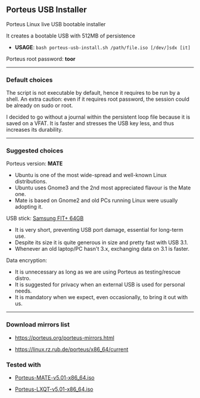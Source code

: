 ## Porteus USB Installer

Porteus Linux live USB bootable installer

It creates a bootable USB with 512MB of persistence

- **USAGE**: `bash porteus-usb-install.sh /path/file.iso [/dev/]sdx [it]`

Porteus root password: **toor**

---

### Default choices

The script is not executable by default, hence it requires to be run by a shell. An extra caution: even if it requires root password, the session could be already on sudo or root.

I decided to go without a journal within the persistent loop file because it is saved on a VFAT. It is faster and stresses the USB key less, and thus increases its durability.

---

### Suggested choices

Porteus version: **MATE**

- Ubuntu is one of the most wide-spread and well-known Linux distributions.
- Ubuntu uses Gnome3 and the 2nd most appreciated flavour is the Mate one.
- Mate is based on Gnome2 and old PCs running Linux were usually adopting it.

USB stick: [Samsung FIT+ 64GB](https://ssd-tester.com/samsung_fit_plus_64gb.html)

- It is very short, preventing USB port damage, essential for long-term use.
- Despite its size it is quite generous in size and pretty fast with USB 3.1.
- Whenever an old laptop/PC hasn't 3.x, exchanging data on 3.1 is faster.

Data encryption:

- It is unnecessary as long as we are using Porteus as testing/rescue distro.
- It is suggested for privacy when an external USB is used for personal needs.
- It is mandatory when we expect, even occasionally, to bring it out with us.

---

### Download mirrors list

- https://porteus.org/porteus-mirrors.html

- https://linux.rz.rub.de/porteus/x86_64/current

### Tested with

- [Porteus-MATE-v5.01-x86_64.iso](https://linux.rz.rub.de/porteus/x86_64/current/Porteus-MATE-v5.01-x86_64.iso)

- [Porteus-LXQT-v5.01-x86_64.iso](https://linux.rz.rub.de/porteus/x86_64/current/Porteus-LXQT-v5.01-x86_64.iso)
